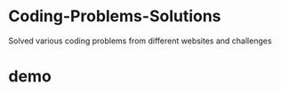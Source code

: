 # Coding-Problems-Solutions
Solved various coding problems from different websites and challenges
# demo
